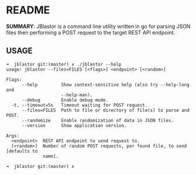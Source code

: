 # README

**SUMMARY**: JBlastor is a command line utility written in go for parsing JSON
files then performing a POST request to the target REST API endpoint.


## USAGE

```
➜  jblastor git:(master) ✗ ./jblastor --help
usage: jblastor --files=FILES [<flags>] <endpoint> [<random>]

Flags:
      --help         Show context-sensitive help (also try --help-long and
                     --help-man).
      --debug        Enable debug mode.
  -t, --timeout=5s   Timeout waiting for POST request.
      --files=FILES  Path to file or directory of file(s) to parse and POST.
      --randomize    Enable randomization of data in JSON files.
      --version      Show application version.

Args:
  <endpoint>  REST API endpoint to send request to.
  [<random>]  Number of random POST requests, per found file, to send [defaults to
              name].

➜  jblastor git:(master) ✗ 

```
